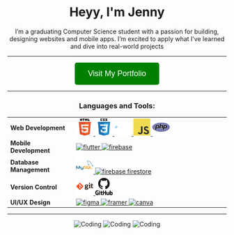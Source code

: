 <h1 align="center">Heyy, I'm Jenny</h1>

<p align="center">
 I’m a graduating Computer Science student with a passion for building, designing websites and mobile apps. I’m excited to apply what I’ve learned and dive into real-world projects
</p>

---

<!-- Portfolio Button -->
<p align="center">
  <a href="https://imjennylyn.github.io/" target="_blank">
    <button style="background-color: green; color: white; padding: 15px 30px; border: none; border-radius: 5px; font-size: 18px; cursor: pointer;">
      Visit My Portfolio
    </button>
  </a>
</p>


---

<h3 align="center">Languages and Tools:</h3>
<table align="center" style="max-width: 900px; width: 100%;">
  <tr>
    <td width="400" style="width: 30%;"><strong>Web Development</strong></td>
    <td width="900" style="width: 70%;">
      <a href="https://developer.mozilla.org/en-US/docs/Web/HTML" target="_blank">
        <img src="https://raw.githubusercontent.com/devicons/devicon/master/icons/html5/html5-original-wordmark.svg" alt="html5" width="40" height="40"/>
      </a>
      <a href="https://developer.mozilla.org/en-US/docs/Web/CSS" target="_blank">
        <img src="https://raw.githubusercontent.com/devicons/devicon/master/icons/css3/css3-original-wordmark.svg" alt="css3" width="40" height="40"/>
      </a>
      <a href="https://tailwindcss.com/" target="_blank">
        <img src="https://raw.githubusercontent.com/devicons/devicon/master/icons/tailwindcss/tailwindcss-original-wordmark.svg" alt="tailwind" width="40" height="40"/>
      </a>
      <a href="https://www.javascript.com/" target="_blank">
        <img src="https://raw.githubusercontent.com/devicons/devicon/master/icons/javascript/javascript-original.svg" alt="javascript" width="40" height="40"/>
      </a>
      <a href="https://www.php.net/" target="_blank">
        <img src="https://raw.githubusercontent.com/devicons/devicon/master/icons/php/php-original.svg" alt="php" width="40" height="40"/>
      </a>
    </td>
  </tr>
  <tr>
    <td style="width: 30%;"><strong>Mobile Development</strong></td>
    <td style="width: 70%;">
      <a href="https://flutter.dev/" target="_blank">
        <img src="https://www.vectorlogo.zone/logos/flutterio/flutterio-icon.svg" alt="flutter" width="40" height="40"/>
      </a>
      <a href="https://firebase.google.com/docs/auth" target="_blank">
        <img src="https://www.vectorlogo.zone/logos/firebase/firebase-icon.svg" alt="firebase" width="40" height="40"/>
      </a>
    </td>
  </tr>
  <tr>
    <td style="width: 30%;"><strong>Database Management</strong></td>
    <td style="width: 70%;">
      <a href="https://www.mysql.com/" target="_blank">
        <img src="https://raw.githubusercontent.com/devicons/devicon/master/icons/mysql/mysql-original-wordmark.svg" alt="mysql" width="40" height="40"/>
      </a>
      <a href="https://firebase.google.com/docs/firestore" target="_blank">
        <img src="https://www.vectorlogo.zone/logos/firebase/firebase-icon.svg" alt="firebase firestore" width="40" height="40"/>
      </a>
    </td>
  </tr>
  <tr>
    <td style="width: 30%;"><strong>Version Control</strong></td>
    <td style="width: 70%;">
      <a href="https://git-scm.com/" target="_blank">
        <img src="https://raw.githubusercontent.com/devicons/devicon/master/icons/git/git-original-wordmark.svg" alt="git" width="40" height="40"/>
      </a>
      <a href="https://github.com/" target="_blank">
        <img src="https://raw.githubusercontent.com/devicons/devicon/master/icons/github/github-original-wordmark.svg" alt="github" width="40" height="40"/>
      </a>
    </td>
  </tr>
  <tr>
    <td style="width: 30%;"><strong>UI/UX Design</strong></td>
    <td style="width: 70%;">
      <a href="https://www.figma.com/" target="_blank">
        <img src="https://www.vectorlogo.zone/logos/figma/figma-icon.svg" alt="figma" width="40" height="40"/>
      </a>
      <a href="https://www.framer.com/" target="_blank">
        <img src="https://upload.wikimedia.org/wikipedia/commons/0/07/Framer_logo.svg" alt="framer" width="40" height="40"/>
      </a>
      <a href="https://www.canva.com/" target="_blank">
        <img src="https://upload.wikimedia.org/wikipedia/commons/1/1d/Canva_logo.png" alt="canva" width="40" height="40"/>
      </a>
    </td>
  </tr>
</table>

---

<p align="center">
  <img alt="Coding" src="https://tenor.com/view/zhongli-heart-genshinreact-gif-21636416.gif" width="200"/>
  <img alt="Coding" src="https://tenor.com/view/alhaitham-haitham-alhaitham-fawn-alhaitham-genshin-genshin-gif-27414207.gif" width="200"/>
  <img alt="Coding" src="https://tenor.com/view/ayato-genshin-impact-boba-tea-ayato-boba-tea-boba-lord-gif-27224884.gif" width="200"/>
</p>

